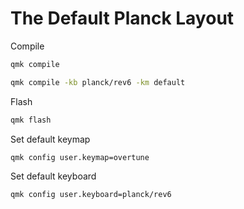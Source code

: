 # The Default Planck Layout

Compile

```bash
qmk compile
```

```bash
qmk compile -kb planck/rev6 -km default
```

Flash

```bash
qmk flash
```

Set default keymap

```bash
qmk config user.keymap=overtune
```

Set default keyboard

```bash
qmk config user.keyboard=planck/rev6
```
